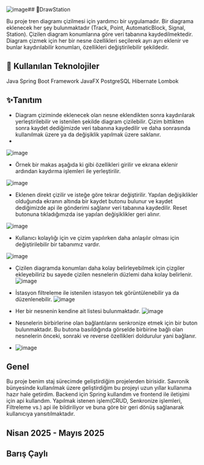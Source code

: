 ![image](https://github.com/user-attachments/assets/272788b5-b64f-4b49-b34a-1e563208e2ae)## 🎨DrawStation

Bu proje tren diagramı çizilmesi için yardımcı bir uygulamadır. Bir diagrama eklenecek her şey bulunmaktadır (Track, Point, AutomaticBlock, Signal, Station). Çizilen diagram konumlarına göre veri tabanına kaydedilmektedir. Diagram çizmek için her bir nesne özellikleri seçilerek ayrı ayrı eklenir ve bunlar kaydırılabilir konumları, özellikleri değiştirilebilir şekildedir.

## 🧰 Kullanılan Teknolojiler

Java
Spring Boot Framework
JavaFX
PostgreSQL
Hibernate
Lombok

## ✨Tanıtım

- Diagram çiziminde eklenecek olan nesne eklendikten sonra kaydırılarak yerleştirilebilir ve istenilen şekilde diagram çizilebilir. Çizim bittikten sonra kaydet dediğimizde veri tabanına kaydedilir ve daha sonrasında kullanılmak üzere ya da değişiklik yapılmak üzere saklanır.
- 
![image](https://github.com/user-attachments/assets/07876ce1-1f3d-4d4b-a323-d2ec06e9e31a)

- Örnek bir makas aşağıda ki gibi özellikleri girilir ve ekrana eklenir ardından kaydırma işlemleri ile yerleştirilir.

![image](https://github.com/user-attachments/assets/3de219ad-fd81-44d3-a920-3abd952f4d9e)

- Eklenen direkt çizilir ve isteğe göre tekrar değiştirilir. Yapılan değişiklikler olduğunda ekranın altında bir kaydet butonu bulunur ve kaydet dediğimizde api ile gönderimi sağlanır veri tabanına kaydedilir. Reset butonuna tıkladığımızda ise yapılan değişiklikler geri alınır.

![image](https://github.com/user-attachments/assets/e3b62782-854e-4ff7-b99b-fec66bf6460a)

- Kullanıcı kolaylığı için ve çizim yapılırken daha anlaşılır olması için değiştirilebilir bir tabanımız vardır.

 ![image](https://github.com/user-attachments/assets/ad9eb9cc-bbe2-4d61-89d6-6337cd788fbb)

- Çizilen diagramda konumları daha kolay belirleyebilmek için çizgiler ekleyebiliriz bu sayede çizilen nesnelerin düzlemi daha kolay belirlenir.
![image](https://github.com/user-attachments/assets/023072f3-fa63-44d3-b188-73166fc55108)

- İstasyon filtreleme ile istenilen istasyon tek görüntülenebilir ya da düzenlenebilir.
 ![image](https://github.com/user-attachments/assets/a0708fce-b9ce-412f-b878-7cb61e2d61e9)

- Her bir nesnenin kendine ait listesi bulunmaktadır.
  ![image](https://github.com/user-attachments/assets/e96ce259-b312-457a-ab1b-b28f6d6a1711)

- Nesnelerin birbirlerine olan bağlantılarını senkronize etmek için bir buton bulunmaktadır. Bu butona basıldığında görselde birbirine bağlı olan nesnelerin önceki, sonraki ve reverse özellikleri doldurulur yani bağlanır.
- ![image](https://github.com/user-attachments/assets/7821968a-d6ae-4dc7-a5e7-b3b3b1bcf020)

 ## Genel

 Bu proje benim staj sürecimde geliştirdiğim projelerden birisidir. Savronik bünyesinde kullanılmak üzere geliştirdiğim bu projeyi uzun yıllar kullanıma hazır hale getirdim. Backend için Spring kullandım ve frontend ile iletişimi için api kullandım. Yapılmak istenen işlem(CRUD, Senkronize işlemleri, Filtreleme vs.) api ile bildiriliyor ve buna göre bir geri dönüş sağlanarak kullanıcıya yansıtılmaktadır.

 ## Nisan 2025 - Mayıs 2025

 ## Barış Çaylı







 






